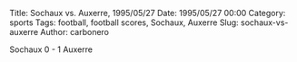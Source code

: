 Title: Sochaux vs. Auxerre, 1995/05/27
Date: 1995/05/27 00:00
Category: sports
Tags: football, football scores, Sochaux, Auxerre
Slug: sochaux-vs-auxerre
Author: carbonero


Sochaux 0 - 1 Auxerre
